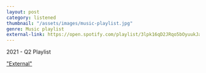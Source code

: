 ```yaml
---
layout: post
category: listened
thumbnail: "/assets/images/music-playlist.jpg"
genre: Music playlist
external-link: https://open.spotify.com/playlist/3lpk16qD2JRqo5bOyuukJa?si=f91deb9017b3411e
---
```

2021 - Q2 Playlist

["External"](https://open.spotify.com/playlist/3lpk16qD2JRqo5bOyuukJa?si=f91deb9017b3411e)